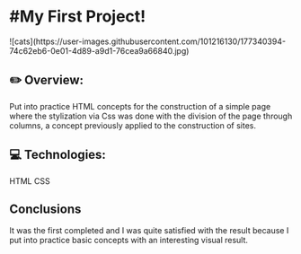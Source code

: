 <h1>#My First Project!</h1>
![cats](https://user-images.githubusercontent.com/101216130/177340394-74c62eb6-0e01-4d89-a9d1-76cea9a66840.jpg)


<h2>✏️ Overview:</h2>
Put into practice HTML concepts for the construction of a simple page where the stylization via Css was done with the division of the page through columns,
 a concept previously applied to the construction of sites.
<h2>💻 Technologies:</h2>
HTML
CSS
<h2>Conclusions</h2>
It was the first completed and I was quite satisfied with the result because I put into practice basic concepts with an interesting visual result.
